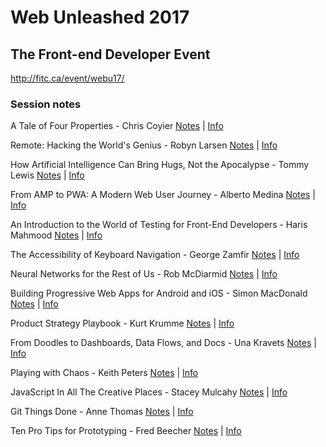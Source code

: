 # Web Unleashed 2017
## The Front-end Developer Event

http://fitc.ca/event/webu17/

### Session notes

A Tale of Four Properties - Chris Coyier
[Notes](https://github.com/fitcevents/webu-2017/blob/master/a-tale-of-four-properties) | [Info](http://fitc.ca/presentation/tale-four-properties/)

Remote: Hacking the World's Genius - Robyn Larsen
[Notes](https://github.com/fitcevents/webu-2017/blob/master/remote-hacking-the-worlds-genius) | [Info](http://fitc.ca/presentation/remote-hacking-worlds-genius/)

How Artificial Intelligence Can Bring Hugs, Not the Apocalypse - Tommy Lewis
[Notes](https://github.com/fitcevents/webu-2017/blob/master/how-artificial-intelligence-can-bring-hugs) | [Info](http://fitc.ca/presentation/artificial-intelligence-can-bring-hugs-not-apocalypse/)

From AMP to PWA: A Modern Web User Journey - Alberto Medina
[Notes](https://github.com/fitcevents/webu-2017/blob/master/from-amp-to-pwa) | [Info](http://fitc.ca/presentation/amp-pwa-modern-web-user-journey/)

An Introduction to the World of Testing for Front-End Developers - Haris Mahmood
[Notes](https://github.com/fitcevents/webu-2017/blob/master/introduction-to-the-world-of-testing-for-front-end-developers) | [Info](http://fitc.ca/presentation/introduction-world-testing-front-end-developers/)

The Accessibility of Keyboard Navigation - George Zamfir
[Notes](https://github.com/fitcevents/webu-2017/blob/master/accessibility-of-keyboard-navigation) | [Info](http://fitc.ca/presentation/accessibility-keyboard-navigation/)

Neural Networks for the Rest of Us - Rob McDiarmid
[Notes](https://github.com/fitcevents/webu-2017/blob/master/neural-networks-for-the-rest-of-us) | [Info](http://fitc.ca/presentation/neural-networks-rest-us/)

Building Progressive Web Apps for Android and iOS - Simon MacDonald
[Notes](https://github.com/fitcevents/webu-2017/blob/master/building-progressive-web-apps-for-android-and-ios) | [Info](http://fitc.ca/event/webu17/schedule/?show=24164)

Product Strategy Playbook - Kurt Krumme
[Notes](https://github.com/fitcevents/webu-2017/blob/master/product-strategy-playbook) | [Info](http://fitc.ca/presentation/product-strategy-playbook-2/)

From Doodles to Dashboards, Data Flows, and Docs - Una Kravets
[Notes](https://github.com/fitcevents/webu-2017/tree/master) | [Info](http://fitc.ca/presentation/doodles-dashboards-data-flows-docs/)

Playing with Chaos - Keith Peters
[Notes](https://github.com/fitcevents/webu-2017/tree/master) | [Info](http://fitc.ca/presentation/playing-with-chaos/)

JavaScript In All The Creative Places - Stacey Mulcahy
[Notes](https://github.com/fitcevents/webu-2017/blob/master/javascript-in-all-the-creative-places) | [Info](http://fitc.ca/presentation/javascript-creative-places/)

Git Things Done - Anne Thomas
[Notes](https://github.com/fitcevents/webu-2017/tree/master) | [Info](http://fitc.ca/presentation/git-things-done/)

Ten Pro Tips for Prototyping - Fred Beecher
[Notes](https://github.com/fitcevents/webu-2017/blob/master/ten-pro-tips-for-prototyping) | [Info](http://fitc.ca/presentation/ten-pro-tips-prototyping/)
